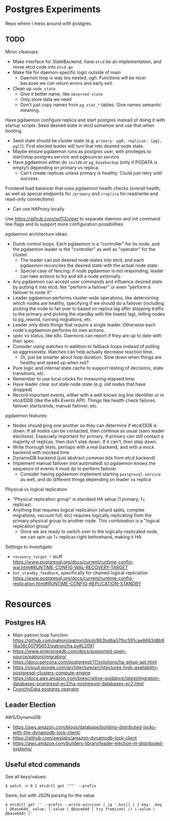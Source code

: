 # Postgres Experiments

Repo where I mess around with postgres.

## TODO

Minor cleanups:
- Make interface for StateBackend, have `etcd` be an implementation, and move etcd code into `etcd.go`
- Make file for daemon-specific logic outside of main
  - Daemon loop is way too nested, ugh. Functions will be nicer because we can return errors and early exit.
- Clean up `node_state`
  - Give it better name, like `observed-state`
  - Only store data we need
  - Don't just copy names from `pg_stat_*` tables. Give names semantic meaning.

Have pgdaemon configure replica and start postgres instead of doing it with startup scripts. Seed desired state in etcd somehow and use that when booting.
- Seed state should be cluster state (e.g. `primary: pg0, replicas: [pg1, pg2]`). First elected leader will turn that into desired node state.
- Maybe ensure pgdaemon runs as postgres user, with privileges to start/stop postgres.service and pgbouncer.service
- Have pgdaemon either do `initdb` or `pg_basebackup` (only if PGDATA is empty!) depending on primary vs replica.
  - Can't create replicas unless primary is healthy. Could just retry until success.

Frontend load balancer that uses pgdaemon health checks (overall health, as well as special endpoints for `/primary` and `/replica` for read/write and read-only connections)
- Can use HAProxy locally

Use https://github.com/spf13/viper to separate daemon and init command line flags and to support more configuration possibilities

pgdaemon architecture ideas:
- Dumb control loops. Each pgdaemon is a "controller" for its node, and the pgdaemon leader is the "controller" as well as "operator" for the cluster.
  - The leader can put desired node states into etcd, and each pgdaemon reconciles the desired state with the actual node state.
  - Special case of fencing: if node pgdaemon is not responding, leader can take actions to try and kill a node externally.
- Any pgdaemon can accept user commands and influence desired state by putting it into etcd, like "perform a failover" or even "perform a failover to node X"
- Leader pgdaemon performs cluster-wide operations, like determining which nodes are healthy, specifying if we should do a failover (including picking the node to fail over to based on replica lag after stopping traffic to the primary and picking the standby with the lowest lag), telling nodes to pg_rewind, running migrations, etc.
- Leader only does things that _require_ a single leader. Otherwise each node's pgdaemon performs its own actions.
- spec vs status, like k8s. Daemons can report if they are up to date with their spec.
- Consider using watches in addition to fallback loops instead of polling so aggressively. Watches can help actually decrease reaction time.
  - Or, just be smarter about loop duration. Slow down when things are healthy and speed up when not?
- Pure logic and internal state cache to support testing of decisions, state transitions, etc.
- Remember to use local clocks for measuring elapsed time.
- Have leader clear out stale node state (e.g. old nodes that have dropped)
- Record important events, either with a well known log line identifier or in etcd/DDB (like the k8s Events API). Things like health check failures, failover starts/ends, manual failover, etc.

pgdaemon features:
- Nodes should ping one another so they can determine if etcd/DDB is down. If all nodes can be contacted, then continue as usual (sans leader elections). Especially important for primary. If primary can still contact a majority of replicas, then don't step down. If it can't, then step down.
- Write thorough tests, perhaps with a real backend, and with a mock backend with mocked time
- DynamoDB backend (just abstract common bits from etcd backend)
- Implement manual failover (not automated) so pgdaemon knows the sequence of events it must do to perform failover
  - Consider having pgdaemon implement starting `postgresql.service` as well, and do different things depending on leader vs replica

Physical vs logical replication
- "Physical replication group" is standard HA setup (1 primary, 1+ replicas).
- Anything that requires logical replication (shard splits, complex migrations, vacuum full, etc) requires logically replicating from the primary physical group to another node. This combination is a "logical replication group"
  - Once we are ready to switch over to the logically-replicated node, we can spin up 1+ replicas right beforehand, making it HA.

Settings to investigate:
- `recovery_target_*` stuff https://www.postgresql.org/docs/current/runtime-config-wal.html#RUNTIME-CONFIG-WAL-RECOVERY-TARGET
- `hot_standby_feedback`, specifically for chained logical replication https://www.postgresql.org/docs/current/runtime-config-replication.html#RUNTIME-CONFIG-REPLICATION-STANDBY

# Resources

## Postgres HA

- Main patroni loop function https://github.com/patroni/patroni/blob/863bd6a07fbc591cae8663d8b916a36c00795653/patroni/ha.py#L2091
- https://www.enterprisedb.com/docs/supported-open-source/patroni/migrating/
- https://docs.percona.com/postgresql/17/solutions/ha-setup-apt.html
- https://cloud.google.com/architecture/architectures-high-availability-postgresql-clusters-compute-engine
- https://docs.aws.amazon.com/prescriptive-guidance/latest/migration-databases-postgresql-ec2/ha-postgresql-databases-ec2.html
- [CrunchyData postgres operator](https://access.crunchydata.com/documentation/postgres-operator/latest)

## Leader Election

AWS/DynamoDB:

- https://aws.amazon.com/blogs/database/building-distributed-locks-with-the-dynamodb-lock-client/
- https://github.com/awslabs/amazon-dynamodb-lock-client
- https://aws.amazon.com/builders-library/leader-election-in-distributed-systems/

## Useful etcd commands

See all keys/values:

```
$ watch -n 0.1 etcdctl get '""' --prefix
```

Same, but with JSON parsing for the value

```
$ etcdctl get '' --prefix --write-out=json | jq '.kvs[] | { key: .key | @base64d, value: (.value | @base64d | try fromjson) // (.value | @base64d) }'
```
